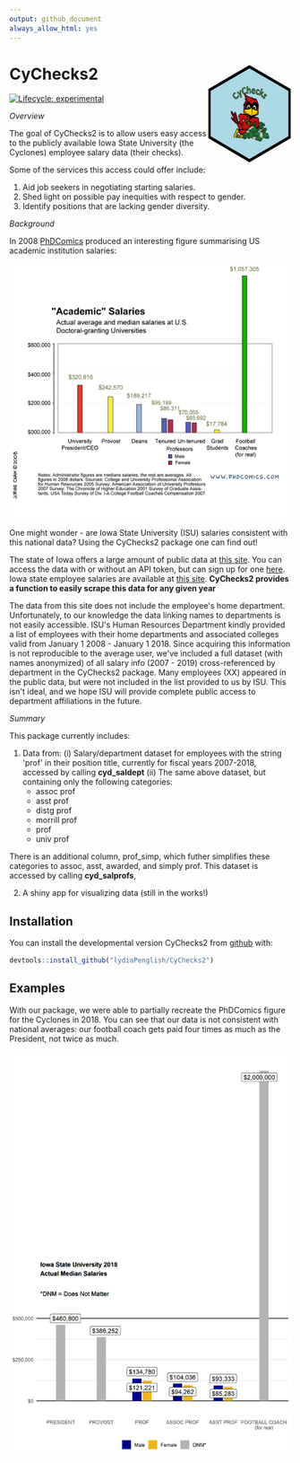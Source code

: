 ```yaml
---
output: github_document
always_allow_html: yes
---
```


<!-- README.md is generated from README.Rmd. Please edit that file -->


# CyChecks2 <img align="right" width="150" height="175" src="README_files/static-figures/hexsticker.png">

<!-- badges: start -->
[![Lifecycle: experimental](https://img.shields.io/badge/lifecycle-experimental-orange.svg)](https://www.tidyverse.org/lifecycle/#experimental)
<!-- badges: end -->

*Overview*

The goal of CyChecks2 is to allow users easy access to the publicly available Iowa State University (the Cyclones) employee salary data (their checks). 

Some of the services this access could offer include:

1. Aid job seekers in negotiating starting salaries.
2. Shed light on possible pay inequities with respect to gender.
3. Identify positions that are lacking gender diversity.

*Background*

In 2008 [PhDComics](http://phdcomics.com/comics/archive.php?comicid=1086) produced an interesting figure summarising US academic institution salaries:

<img align="center" width="600" src="README_files/static-figures/phdcomics.gif">

One might wonder - are Iowa State University (ISU) salaries consistent with this national data? Using the CyChecks2 package one can find out!

The state of Iowa offers a large amount of public data at [this site](https://data.iowa.gov/). You can access the data with or without an API token, but can sign up for one [here](https://dev.socrata.com/foundry/data.iowa.gov/s3p7-wy6w). 
Iowa state employee salaries are available at [this site](https://data.iowa.gov/State-Finances/State-of-Iowa-Salary-Book/s3p7-wy6w). **CyChecks2 provides a function to easily scrape this data for any given year** 

The data from this site does not include the employee's home department. Unfortunately, to our knowledge the data linking names to departments is not easily accessible. ISU's Human Resources Department kindly provided a list of employees with their home departments and associated colleges valid from January 1 2008 - January 1 2018. Since acquiring this information is not reproducible to the average user, we've included a full dataset (with names anonymized) of all salary info (2007 - 2019) cross-referenced by department in the CyChecks2 package. Many employees (XX) appeared in the public data, but were not included in the list provided to us by ISU. This isn't ideal, and we hope ISU will provide complete public access to department affiliations in the future. 

*Summary*

This package currently includes:

1. Data from:
    (i) Salary/department dataset for employees with the string 'prof' in their position title, currently for fiscal years 2007-2018, accessed by calling **cyd_saldept**
    (ii) The same above dataset, but containing only the following categories:
    - assoc prof
    - asst prof
    - distg prof
    - morrill prof
    - prof
    - univ prof

  There is an additional column, prof_simp, which futher simplifies these categories to assoc, asst, awarded, and simply prof. This dataset is accessed by calling **cyd_salprofs**,
    
2. A shiny app for visualizing data (still in the works!)

## Installation

You can install the developmental version CyChecks2 from [github](https://CRAN.R-project.org) with:

``` r
devtools::install_github("lydiaPenglish/CyChecks2")
```

## Examples


With our package, we were able to partially recreate the PhDComics figure for the Cyclones in 2018. You can see that our data is not consistent with national averages: our football coach gets paid four times as much as the President, not twice as much. 

<img align="center" width="600" src="README_files/static-figures/CyChecks-comic.png">




